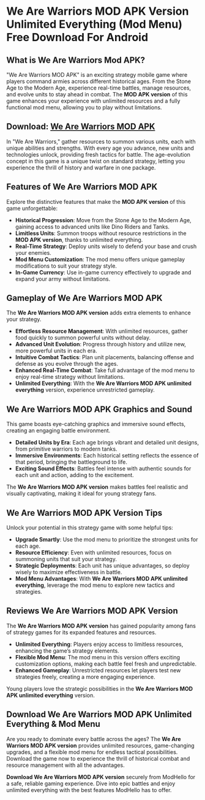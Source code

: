 # We Are Warriors MOD APK Version Unlimited Everything (Mod Menu) Free Download For Android

## What is We Are Warriors Mod APK?

"We Are Warriors MOD APK" is an exciting strategy mobile game where players command armies across different historical ages. From the Stone Age to the Modern Age, experience real-time battles, manage resources, and evolve units to stay ahead in combat. The **MOD APK version** of this game enhances your experience with unlimited resources and a fully functional mod menu, allowing you to play without limitations.

## Download: [We Are Warriors MOD APK](https://modhello.com/we-are-warriors/)

In "We Are Warriors," gather resources to summon various units, each with unique abilities and strengths. With every age you advance, new units and technologies unlock, providing fresh tactics for battle. The age-evolution concept in this game is a unique twist on standard strategy, letting you experience the thrill of history and warfare in one package.

## Features of We Are Warriors MOD APK

Explore the distinctive features that make the **MOD APK version** of this game unforgettable:

- **Historical Progression**: Move from the Stone Age to the Modern Age, gaining access to advanced units like Dino Riders and Tanks.
- **Limitless Units**: Summon troops without resource restrictions in the **MOD APK version**, thanks to unlimited everything.
- **Real-Time Strategy**: Deploy units wisely to defend your base and crush your enemies.
- **Mod Menu Customization**: The mod menu offers unique gameplay modifications to suit your strategy style.
- **In-Game Currency**: Use in-game currency effectively to upgrade and expand your army without limitations.

## Gameplay of We Are Warriors MOD APK

The **We Are Warriors MOD APK version** adds extra elements to enhance your strategy.

- **Effortless Resource Management**: With unlimited resources, gather food quickly to summon powerful units without delay.
- **Advanced Unit Evolution**: Progress through history and utilize new, more powerful units in each era.
- **Intuitive Combat Tactics**: Plan unit placements, balancing offense and defense as you evolve through the ages.
- **Enhanced Real-Time Combat**: Take full advantage of the mod menu to enjoy real-time strategy without limitations.
- **Unlimited Everything**: With the **We Are Warriors MOD APK unlimited everything** version, experience unrestricted gameplay.

## We Are Warriors MOD APK Graphics and Sound

This game boasts eye-catching graphics and immersive sound effects, creating an engaging battle environment.

- **Detailed Units by Era**: Each age brings vibrant and detailed unit designs, from primitive warriors to modern tanks.
- **Immersive Environments**: Each historical setting reflects the essence of that period, bringing the battleground to life.
- **Exciting Sound Effects**: Battles feel intense with authentic sounds for each unit and action, adding to the excitement.
  
The **We Are Warriors MOD APK version** makes battles feel realistic and visually captivating, making it ideal for young strategy fans.

## We Are Warriors MOD APK Version Tips

Unlock your potential in this strategy game with some helpful tips:

- **Upgrade Smartly**: Use the mod menu to prioritize the strongest units for each age.
- **Resource Efficiency**: Even with unlimited resources, focus on summoning units that suit your strategy.
- **Strategic Deployments**: Each unit has unique advantages, so deploy wisely to maximize effectiveness in battle.
- **Mod Menu Advantages**: With **We Are Warriors MOD APK unlimited everything**, leverage the mod menu to explore new tactics and strategies.

## Reviews We Are Warriors MOD APK Version

The **We Are Warriors MOD APK version** has gained popularity among fans of strategy games for its expanded features and resources.

- **Unlimited Everything**: Players enjoy access to limitless resources, enhancing the game’s strategy elements.
- **Flexible Mod Menu**: The mod menu in this version offers exciting customization options, making each battle feel fresh and unpredictable.
- **Enhanced Gameplay**: Unrestricted resources let players test new strategies freely, creating a more engaging experience.
  
Young players love the strategic possibilities in the **We Are Warriors MOD APK unlimited everything** version.

## Download We Are Warriors MOD APK Unlimited Everything & Mod Menu

Are you ready to dominate every battle across the ages? The **We Are Warriors MOD APK version** provides unlimited resources, game-changing upgrades, and a flexible mod menu for endless tactical possibilities. Download the game now to experience the thrill of historical combat and resource management with all the advantages.

**Download We Are Warriors MOD APK version** securely from ModHello for a safe, reliable gaming experience. Dive into epic battles and enjoy unlimited everything with the best features ModHello has to offer.

